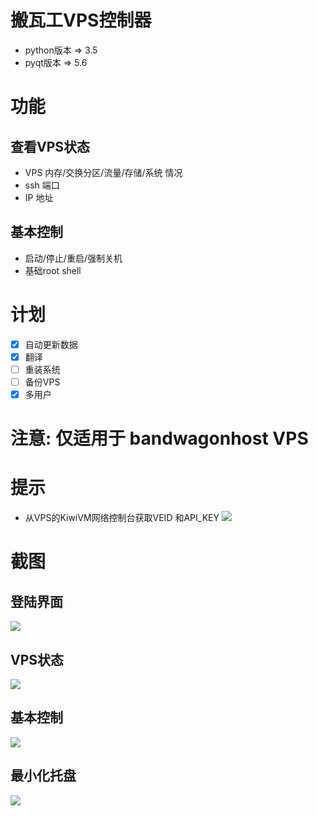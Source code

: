 # 搬瓦工VPS控制器

- python版本 => 3.5
- pyqt版本 => 5.6

# 功能

## 查看VPS状态
- VPS 内存/交换分区/流量/存储/系统 情况
- ssh 端口 
- IP 地址

## 基本控制
- 启动/停止/重启/强制关机 
- 基础root shell

# 计划
- [x] 自动更新数据
- [x] 翻译
- [ ] 重装系统
- [ ] 备份VPS
- [x] 多用户

# 注意: 仅适用于 bandwagonhost VPS 

# 提示
- 从VPS的KiwiVM网络控制台获取VEID 和API_KEY 
![](http://ozhtfx691.bkt.clouddn.com//bandwagong/@3RWGK_PXXT2F7$3BRZ%28XAJ.png)

# 截图
## 登陆界面
![](http://ozhtfx691.bkt.clouddn.com//bandwagong/bwh_lo_zh.png)
## VPS状态
![](http://ozhtfx691.bkt.clouddn.com//bandwagong/bwh_st_zh.png)
## 基本控制
![](http://ozhtfx691.bkt.clouddn.com//bandwagong/bwh_ct_zh.png)
## 最小化托盘
![](http://ozhtfx691.bkt.clouddn.com//bandwagong/bwh_tp_zh.png)
